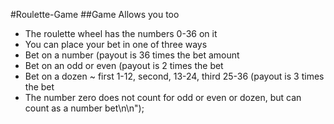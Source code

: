 #Roulette-Game
##Game Allows you too
* The roulette wheel has the numbers 0-36 on it
* You can place your bet in one of three ways
* Bet on a number (payout is 36 times the bet amount
* Bet on an odd or even (payout is 2 times the bet
* Bet on a dozen ~ first 1-12, second, 13-24, third 25-36 (payout is 3 times the bet
* The number zero does not count for odd or even or dozen, but can count as a number bet\n\n");
